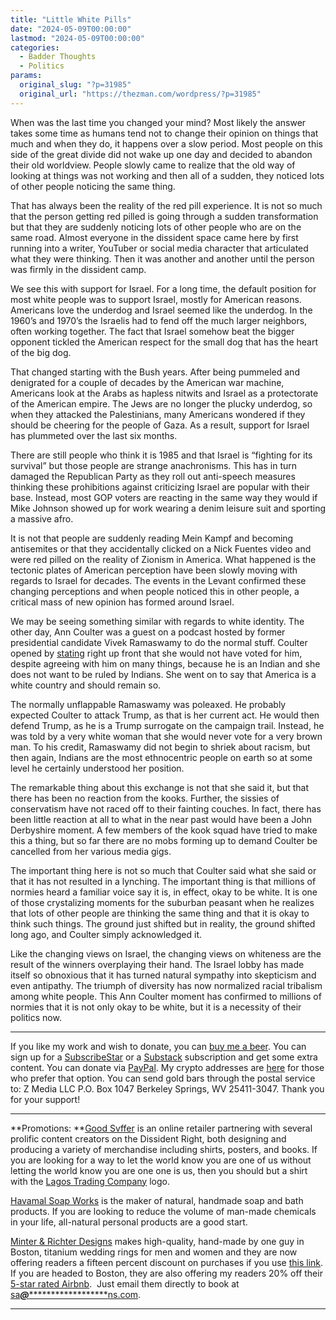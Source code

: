 ```yaml
---
title: "Little White Pills"
date: "2024-05-09T00:00:00"
lastmod: "2024-05-09T00:00:00"
categories:
  - Badder Thoughts
  - Politics
params:
  original_slug: "?p=31985"
  original_url: "https://thezman.com/wordpress/?p=31985"
---
```


When was the last time you changed your mind? Most likely the answer
takes some time as humans tend not to change their opinion on things
that much and when they do, it happens over a slow period. Most people
on this side of the great divide did not wake up one day and decided to
abandon their old worldview. People slowly came to realize that the old
way of looking at things was not working and then all of a sudden, they
noticed lots of other people noticing the same thing.

That has always been the reality of the red pill experience. It is not
so much that the person getting red pilled is going through a sudden
transformation but that they are suddenly noticing lots of other people
who are on the same road. Almost everyone in the dissident space came
here by first running into a writer, YouTuber or social media character
that articulated what they were thinking. Then it was another and
another until the person was firmly in the dissident camp.

We see this with support for Israel. For a long time, the default
position for most white people was to support Israel, mostly for
American reasons. Americans love the underdog and Israel seemed like the
underdog. In the 1960’s and 1970’s the Israelis had to fend off the much
larger neighbors, often working together. The fact that Israel somehow
beat the bigger opponent tickled the American respect for the small dog
that has the heart of the big dog.

That changed starting with the Bush years. After being pummeled and
denigrated for a couple of decades by the American war machine,
Americans look at the Arabs as hapless nitwits and Israel as a
protectorate of the American empire. The Jews are no longer the plucky
underdog, so when they attacked the Palestinians, many Americans
wondered if they should be cheering for the people of Gaza. As a result,
support for Israel has plummeted over the last six months.

There are still people who think it is 1985 and that Israel is “fighting
for its survival” but those people are strange anachronisms. This has in
turn damaged the Republican Party as they roll out anti-speech measures
thinking these prohibitions against criticizing Israel are popular with
their base. Instead, most GOP voters are reacting in the same way they
would if Mike Johnson showed up for work wearing a denim leisure suit
and sporting a massive afro.

It is not that people are suddenly reading Mein Kampf and becoming
antisemites or that they accidentally clicked on a Nick Fuentes video
and were red pilled on the reality of Zionism in America. What happened
is the tectonic plates of American perception have been slowly moving
with regards to Israel for decades. The events in the Levant confirmed
these changing perceptions and when people noticed this in other people,
a critical mass of new opinion has formed around Israel.

We may be seeing something similar with regards to white identity. The
other day, Ann Coulter was a guest on a podcast hosted by former
presidential candidate Vivek Ramaswamy to do the normal stuff. Coulter
opened by <a
href="https://www.mediaite.com/politics/ramaswamy-hails-ann-coulter-for-telling-him-flat-out-to-my-face-she-wouldnt-vote-for-him-because-hes-an-indian/"
rel="noopener" target="_blank">stating</a> right up front that she would
not have voted for him, despite agreeing with him on many things,
because he is an Indian and she does not want to be ruled by Indians.
She went on to say that America is a white country and should remain so.

The normally unflappable Ramaswamy was poleaxed. He probably expected
Coulter to attack Trump, as that is her current act. He would then
defend Trump, as he is a Trump surrogate on the campaign trail. Instead,
he was told by a very white woman that she would never vote for a very
brown man. To his credit, Ramaswamy did not begin to shriek about
racism, but then again, Indians are the most ethnocentric people on
earth so at some level he certainly understood her position.

The remarkable thing about this exchange is not that she said it, but
that there has been no reaction from the kooks. Further, the sissies of
conservatism have not raced off to their fainting couches. In fact,
there has been little reaction at all to what in the near past would
have been a John Derbyshire moment. A few members of the kook squad have
tried to make this a thing, but so far there are no mobs forming up to
demand Coulter be cancelled from her various media gigs.

The important thing here is not so much that Coulter said what she said
or that it has not resulted in a lynching. The important thing is that
millions of normies heard a familiar voice say it is, in effect, okay to
be white. It is one of those crystalizing moments for the suburban
peasant when he realizes that lots of other people are thinking the same
thing and that it is okay to think such things. The ground just shifted
but in reality, the ground shifted long ago, and Coulter simply
acknowledged it.

Like the changing views on Israel, the changing views on whiteness are
the result of the winners overplaying their hand. The Israel lobby has
made itself so obnoxious that it has turned natural sympathy into
skepticism and even antipathy. The triumph of diversity has now
normalized racial tribalism among white people. This Ann Coulter moment
has confirmed to millions of normies that it is not only okay to be
white, but it is a necessity of their politics now.

------------------------------------------------------------------------

If you like my work and wish to donate, you can
<a href="https://www.buymeacoffee.com/mujolulu" rel="noopener"
target="_blank">buy me a beer</a>. You can sign up for a
<a href="https://www.subscribestar.com/the-z-blog" rel="noopener"
target="_blank">SubscribeStar</a> or a
<a href="https://thedissident.substack.com/" rel="noopener"
target="_blank">Substack</a> subscription and get some extra content.
You can donate via <a
href="https://www.paypal.com/donate/?cmd=_s-xclick&amp;hosted_button_id=UDAS2Q8JYA6CN&amp;source=url"
rel="noopener" target="_blank">PayPal</a>. My crypto addresses are
<a href="https://thezman.com/wordpress/?page_id=22713" rel="noopener"
target="_blank">here</a> for those who prefer that option. You can send
gold bars through the postal service to: Z Media LLC P.O. Box 1047
Berkeley Springs, WV 25411-3047. Thank you for your support!

------------------------------------------------------------------------

**Promotions: **<a href="https://goodsvffer.com/" rel="noopener" target="_blank">Good
Svffer</a> is an online retailer partnering with several prolific
content creators on the Dissident Right, both designing and producing a
variety of merchandise including shirts, posters, and books. If you are
looking for a way to let the world know you are one of us without
letting the world know you are one one is us, then you should but a
shirt with the
<a href="https://goodsvffer.com/products/lagos-trading-company"
rel="noopener" target="_blank">Lagos Trading Company</a> logo.

<a href="https://havamalsoapworks.com/" rel="noopener"
target="_blank">Havamal Soap Works</a> is the maker of natural, handmade
soap and bath products. If you are looking to reduce the volume of
man-made chemicals in your life, all-natural personal products are a
good start.

<a href="https://www.minterandrichterdesigns.com/"
rel="noreferrer nofollow noopener" target="_blank">Minter &amp; Richter
Designs</a> makes high-quality, hand-made by one guy in Boston, titanium
wedding rings for men and women and they are now offering readers a
fifteen percent discount on purchases if you use
<a href="https://www.minterandrichterdesigns.com/discount/ZMAN"
rel="noreferrer nofollow noopener" target="_blank">this link</a>.
<span class="highlight"><span class="colour"><span class="font"><span class="size">If
you are headed to Boston, they are also offering my readers 20% off
their <a
href="https://www.airbnb.com/users/7988017/listings?user_id=7988017&amp;s=3"
rel="noopener noreferrer" target="_blank">5-star rated Airbnb</a>.  Just
email them directly to book at
<a href="mailto:sa***@*********************ns.com"
data-original-string="CTsyrn0xaM+0QIfjpOu+Xw==cb7zsKjvte+3rXQUZSrJHm/SaxEv+KU+wIyBNBGHmqeH95KhoWop+4sHOwsLtwPIdWl"><span
class="apbct-email-encoder"
data-original-string="3xXgCqssyyx7EzsPoe6KAA==cb7pCcIqKy/GYWi2Ds7yA9EAD0KlB7II8iyQ0QybmyAjq0SmTHoCaGuSEKt7iWlEnk0"
title="This contact has been encoded by Anti-Spam by CleanTalk. Click to decode. To finish the decoding make sure that JavaScript is enabled in your browser.">sa<span
class="apbct-blur">***</span>@<span
class="apbct-blur">*********************</span>ns.com</span></a>.</span></span></span></span>

------------------------------------------------------------------------
